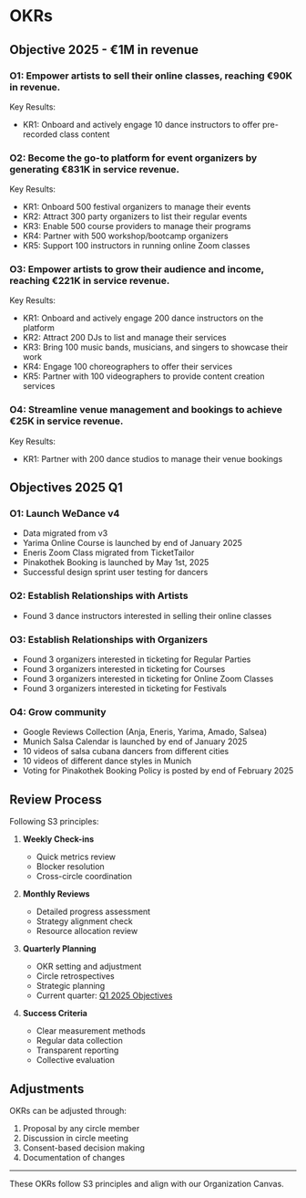 # OKRs

## Objective 2025 - €1M in revenue

### O1: Empower artists to sell their online classes, reaching €90K in revenue.

Key Results:

- KR1: Onboard and actively engage 10 dance instructors to offer pre-recorded class content

### O2: Become the go-to platform for event organizers by generating €831K in service revenue.

Key Results:

- KR1: Onboard 500 festival organizers to manage their events
- KR2: Attract 300 party organizers to list their regular events
- KR3: Enable 500 course providers to manage their programs
- KR4: Partner with 500 workshop/bootcamp organizers
- KR5: Support 100 instructors in running online Zoom classes

### O3: Empower artists to grow their audience and income, reaching €221K in service revenue.

Key Results:

- KR1: Onboard and actively engage 200 dance instructors on the platform
- KR2: Attract 200 DJs to list and manage their services
- KR3: Bring 100 music bands, musicians, and singers to showcase their work
- KR4: Engage 100 choreographers to offer their services
- KR5: Partner with 100 videographers to provide content creation services

### O4: Streamline venue management and bookings to achieve €25K in service revenue.

Key Results:

- KR1: Partner with 200 dance studios to manage their venue bookings

## Objectives 2025 Q1

### O1: Launch WeDance v4

- Data migrated from v3
- Yarima Online Course is launched by end of January 2025
- Eneris Zoom Class migrated from TicketTailor
- Pinakothek Booking is launched by May 1st, 2025
- Successful design sprint user testing for dancers

### O2: Establish Relationships with Artists

- Found 3 dance instructors interested in selling their online classes

### O3: Establish Relationships with Organizers

- Found 3 organizers interested in ticketing for Regular Parties
- Found 3 organizers interested in ticketing for Courses
- Found 3 organizers interested in ticketing for Online Zoom Classes
- Found 3 organizers interested in ticketing for Festivals

### O4: Grow community

- Google Reviews Collection (Anja, Eneris, Yarima, Amado, Salsea)
- Munich Salsa Calendar is launched by end of January 2025
- 10 videos of salsa cubana dancers from different cities
- 10 videos of different dance styles in Munich
- Voting for Pinakothek Booking Policy is posted by end of February 2025

## Review Process

Following S3 principles:

1. **Weekly Check-ins**

   - Quick metrics review
   - Blocker resolution
   - Cross-circle coordination

2. **Monthly Reviews**

   - Detailed progress assessment
   - Strategy alignment check
   - Resource allocation review

3. **Quarterly Planning**

   - OKR setting and adjustment
   - Circle retrospectives
   - Strategic planning
   - Current quarter: [Q1 2025 Objectives](/40.operations/objectives-2025-q1)

4. **Success Criteria**
   - Clear measurement methods
   - Regular data collection
   - Transparent reporting
   - Collective evaluation

## Adjustments

OKRs can be adjusted through:

1. Proposal by any circle member
2. Discussion in circle meeting
3. Consent-based decision making
4. Documentation of changes

---

These OKRs follow S3 principles and align with our Organization Canvas.
